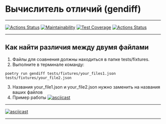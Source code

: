 # Вычислитель отличий (gendiff)
***
[![Actions Status](https://github.com/Kucher1995/python-project-50/actions/workflows/hexlet-check.yml/badge.svg)](https://github.com/Kucher1995/python-project-50/actions)
[![Maintainability](https://api.codeclimate.com/v1/badges/3f4df24e809347c8ebf7/maintainability)](https://codeclimate.com/github/Kucher1995/python-project-50/maintainability)
[![Test Coverage](https://api.codeclimate.com/v1/badges/3f4df24e809347c8ebf7/test_coverage)](https://codeclimate.com/github/Kucher1995/python-project-50/test_coverage)
[![Actions Status](https://github.com/Kucher1995/python-project-50/actions/workflows/my_workflow.yml/badge.svg)](https://github.com/Kucher1995/python-project-50/actions)
***
## Как найти различия между двумя файлами

1. Файлы для соавнения должны находиться в папке tests/fixtures.
2. Выполните в терминале команду:
```
poetry run gendiff tests/fixtures/your_files1.json tests/fixtures/your_file2.json
```
3. Названия your_file1.json и your_file2.json нужно заменить на названия ваших файлов
4. Пример работы
[![asciicast](https://asciinema.org/a/df1gO3WsOOA4yCcH64bO3pSsO.svg)](https://asciinema.org/a/df1gO3WsOOA4yCcH64bO3pSsO)
***
[![asciicast](https://asciinema.org/a/KTB5VKQ9uZdlmyDLdBO9HLAK7.svg)](https://asciinema.org/a/KTB5VKQ9uZdlmyDLdBO9HLAK7)
***
